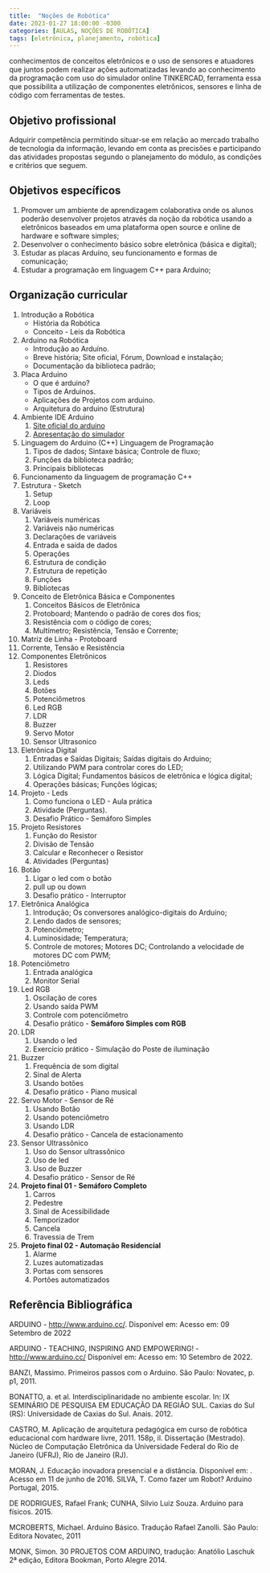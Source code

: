 ```yaml
---
title:  "Noções de Robótica"
date: 2023-01-27 18:00:00 -0300
categories: [AULAS, NOÇÕES DE ROBÓTICA]
tags: [eletrônica, planejamento, robótica]
---
```

conhecimentos de conceitos eletrônicos e o uso de sensores e atuadores que juntos podem realizar ações automatizadas levando ao conhecimento da programação com uso do simulador online TINKERCAD, ferramenta essa que possibilita a utilização de componentes eletrônicos, sensores e linha de código com ferramentas de testes.

## Objetivo profissional

Adquirir competência permitindo situar-se em relação ao mercado trabalho de tecnologia da informação, levando em conta as precisões e participando das atividades propostas segundo o planejamento do módulo, as condições e critérios que seguem.

## Objetivos específicos

1. Promover um ambiente de aprendizagem colaborativa onde os alunos poderão desenvolver projetos através da noção da robótica usando a eletrônicos baseados em uma plataforma open source e online de hardware e software simples;
1. Desenvolver o conhecimento básico sobre eletrônica (básica e digital);
1. Estudar as placas Arduíno, seu funcionamento e formas de comunicação;
1. Estudar a programação em linguagem C++ para Arduino;

## Organização curricular

1. Introdução a Robótica
   * História da Robótica
   * Conceito - Leis da Robótica
1. Arduino na Robótica
   * Introdução ao Arduíno.
   * Breve história; Site oficial, Fórum, Download e instalação;
   * Documentação da biblioteca padrão;
1. Placa Arduino
   * O que é arduino?
   * Tipos de Arduinos.
   * Aplicações de Projetos com arduino.
   * Arquitetura do arduino (Estrutura)
1. Ambiente IDE Arduino
   1. [Site oficial do arduino](http://wwwarduino.cc)
   2. [Apresentação do simulador](https://tinkercad.com)
1. Linguagem do Arduino (C++) Linguagem de Programação
   1. Tipos de dados; Sintaxe básica; Controle de fluxo;
   1. Funções da biblioteca padrão;
   1. Principais bibliotecas
1. Funcionamento da linguagem de programação C++
1. Estrutura - Sketch
   1. Setup
   2. Loop
1. Variáveis
   1. Variáveis numéricas
   2. Variáveis não numéricas
   3. Declarações de variáveis
   4. Entrada e saída de dados
   5. Operações
   6. Estrutura de condição
   7. Estrutura de repetição
   8. Funções
   9. Bibliotecas
1. Conceito de Eletrônica Básica e Componentes
   1. Conceitos Básicos de Eletrônica
   1. Protoboard; Mantendo o padrão de cores dos fios;
   1. Resistência com o código de cores;
   1. Multímetro; Resistência, Tensão e Corrente;
1. Matriz de Linha - Protoboard
1. Corrente, Tensão e Resistência
1. Componentes Eletrônicos
   1. Resistores
   2. Diodos
   3. Leds
   4. Botões
   5. Potenciômetros
   6. Led RGB
   7. LDR
   8. Buzzer
   9. Servo Motor
   10. Sensor Ultrasonico
1. Eletrônica Digital
   1. Entradas e Saídas Digitais; Saídas digitais do Arduino;
   2. Utilizando PWM para controlar cores do LED;
   3. Lógica Digital; Fundamentos básicos de eletrônica e lógica digital;
   4. Operações básicas; Funções lógicas;
1. Projeto - Leds
   1. Como funciona o LED - Aula prática
   2. Atividade (Perguntas).
   3. Desafio Prático -  Semáforo Simples
1. Projeto Resistores
   1. Função do Resistor
   2. Divisão de Tensão
   3. Calcular e Reconhecer o Resistor
   4. Atividades (Perguntas)
1. Botão
   1. Ligar o led com o botão
   2. pull up ou down
   3. Desafio prático - Interruptor
1. Eletrônica Analógica
   1. Introdução; Os conversores analógico-digitais do Arduino;
   2. Lendo dados de sensores;
   3. Potenciômetro;
   4. Luminosidade; Temperatura;
   5. Controle de motores; Motores DC; Controlando a velocidade de motores DC com PWM;
1. Potenciômetro
   1. Entrada analógica
   2. Monitor Serial
1. Led RGB
   1. Oscilação de cores
   2. Usando saída PWM
   3. Controle com potenciômetro
   4. Desafio prático - **Semáforo Simples com RGB**
1. LDR
    1. Usando o led
    2. Exercício prático - Simulação do Poste de iluminação
1. Buzzer
   1. Frequência de som digital
   2. Sinal de Alerta
   3. Usando botões
   4. Desafio prático - Piano musical
1. Servo Motor - Sensor de Ré
   1. Usando Botão
   2. Usando potenciômetro
   3. Usando LDR
   4. Desafio prático - Cancela de estacionamento
1. Sensor Ultrassônico
   1. Uso do Sensor ultrassônico
   2. Uso de led
   3. Uso de Buzzer
   4. Desafio prático - Sensor de Ré
1. **Projeto final 01 - Semáforo Completo**
   1. Carros
   2. Pedestre
   3. Sinal de Acessibilidade
   4. Temporizador
   5. Cancela
   6. Travessia de Trem
1. **Projeto final 02 - Automação Residencial**
   1. Alarme
   2. Luzes automatizadas
   3. Portas com sensores
   4. Portões automatizados

## **Referência Bibliográfica**

ARDUINO - <http://www.arduino.cc/>. Disponível em: Acesso em: 09 Setembro de 2022

ARDUINO - TEACHING, INSPIRING AND EMPOWERING! - <http://www.arduino.cc/> Disponível em: Acesso em: 10 Setembro de 2022.

BANZI, Massimo. Primeiros passos com o Arduino. São Paulo: Novatec, p. p1, 2011.

BONATTO, a. et al. Interdisciplinaridade no ambiente escolar. In: IX SEMINÁRIO DE PESQUISA EM EDUCAÇÃO DA REGIÃO SUL. Caxias do Sul (RS): Universidade de Caxias do Sul. Anais. 2012.

CASTRO, M. Aplicação de arquitetura pedagógica em curso de robótica educacional com hardware livre, 2011. 158p, il. Dissertação (Mestrado). Núcleo de Computação Eletrônica da Universidade Federal do Rio de Janeiro (UFRJ), Rio de Janeiro (RJ).

MORAN, J. Educação inovadora presencial e a distância. Disponível em: . Acesso em 11 de junho de 2016. SILVA, T. Como fazer um Robot? Arduino Portugal, 2015.

DE RODRIGUES, Rafael Frank; CUNHA, Silvio Luiz Souza. Arduino para físicos. 2015.

MCROBERTS, Michael. Arduino Básico. Tradução Rafael Zanolli. São Paulo: Editora Novatec, 2011

MONK, Simon. 30 PROJETOS COM ARDUINO, tradução: Anatólio Laschuk 2ª edição, Editora Bookman, Porto Alegre 2014.
